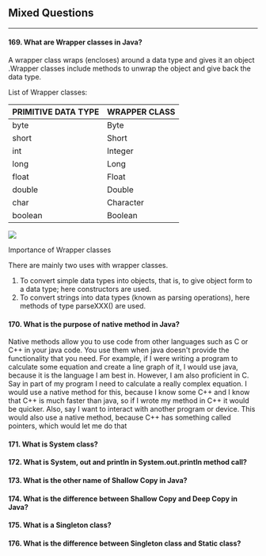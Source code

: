 ## Mixed Questions
*******


#### 169. What are Wrapper classes in Java?

A wrapper class wraps (encloses) around a data type and gives it an object .Wrapper classes include methods to unwrap the object and give back the data type. 

List of Wrapper classes:

PRIMITIVE DATA TYPE|	WRAPPER CLASS|
-------------------|----------------|
byte	|Byte|
short	|Short|
int	|Integer|
long	|Long|
float	|Float|
double	|Double|
char	|Character|
boolean	|Boolean|

![](http://way2java.com/wp-content/uploads/2011/01/ss52.bmp)

Importance of Wrapper classes

There are mainly two uses with wrapper classes.

1. To convert simple data types into objects, that is, to give object form to a data type; here constructors are used.
2. To convert strings into data types (known as parsing operations), here methods of type parseXXX() are used.

#### 170. What is the purpose of native method in Java?

Native methods allow you to use code from other languages such as C or C++ in your java code. You use them when java doesn't provide the functionality that you need. For example, if I were writing a program to calculate some equation and create a line graph of it, I would use java, because it is the language I am best in. However, I am also proficient in C. Say in part of my program I need to calculate a really complex equation. I would use a native method for this, because I know some C++ and I know that C++ is much faster than java, so if I wrote my method in C++ it would be quicker. Also, say I want to interact with another program or device. This would also use a native method, because C++ has something called pointers, which would let me do that

#### 171. What is System class?


#### 172. What is System, out and println in System.out.println method call?


#### 173. What is the other name of Shallow Copy in Java?


#### 174. What is the difference between Shallow Copy and Deep Copy in Java?


#### 175. What is a Singleton class?


#### 176. What is the difference between Singleton class and Static class?